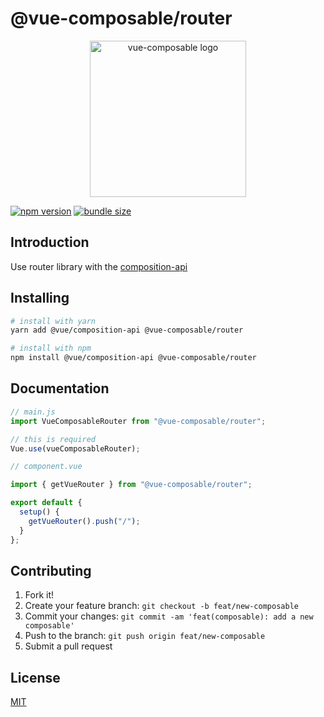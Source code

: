 # @vue-composable/router

<p align="center"><a href="https://pikax.me/vue-composable/" target="_blank" rel="noopener noreferrer"><img width="250" src="https://pikax.me/vue-composable/assets/logo.svg" alt="vue-composable logo"></a></p>

[![npm version](https://badge.fury.io/js/%40vue-composable%2Frouter.svg)](https://badge.fury.io/js/%40vue-composable%2Frouter)
[![bundle size](https://badgen.net/bundlephobia/minzip/@vue-composable/router)](https://bundlephobia.com/result?p=@vue-composable/router)

<!-- # vue-next

> For [vue-next](https://github.com/vuejs/vue-next) support please check [@next](https://www.npmjs.com/package/@vue-composable/router/v/next) -->

## Introduction

Use router library with the [composition-api](https://github.com/vuejs/composition-api)

## Installing

```bash
# install with yarn
yarn add @vue/composition-api @vue-composable/router

# install with npm
npm install @vue/composition-api @vue-composable/router
```

## Documentation

<!-- Check our [documentation](https://pikax.me/vue-composable/composable/external/router) -->

```js
// main.js
import VueComposableRouter from "@vue-composable/router";

// this is required
Vue.use(vueComposableRouter);

// component.vue

import { getVueRouter } from "@vue-composable/router";

export default {
  setup() {
    getVueRouter().push("/");
  }
};
```

## Contributing

1. Fork it!
2. Create your feature branch: `git checkout -b feat/new-composable`
3. Commit your changes: `git commit -am 'feat(composable): add a new composable'`
4. Push to the branch: `git push origin feat/new-composable`
5. Submit a pull request

## License

[MIT](http://opensource.org/licenses/MIT)
